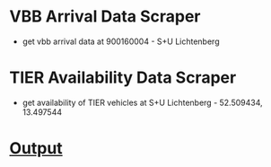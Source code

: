 # VBB Arrival Data Scraper
- get vbb arrival data at 900160004 - S+U Lichtenberg

# TIER Availability Data Scraper
- get availability of TIER vehicles at S+U Lichtenberg - 52.509434, 13.497544

# [Output](https://www.google.com/maps/d/u/0/edit?mid=1ID44RJdS9ECSPwtA5eDttRmptmfUn4WF&usp=sharing)

